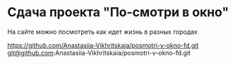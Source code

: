 # Сдача проекта "По-смотри в окно"

На сайте можно посмотреть как идет жизнь в разных городах

https://github.com/Anastasiia-Vikhritskaia/posmotri-v-okno-fd.git
git@github.com:Anastasiia-Vikhritskaia/posmotri-v-okno-fd.git
